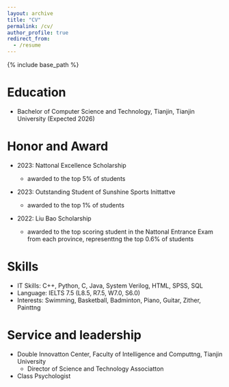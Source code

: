 ```yaml
---
layout: archive
title: "CV"
permalink: /cv/
author_profile: true
redirect_from:
  - /resume
---
```


{% include base_path %}

Education
======
* Bachelor of Computer Science and Technology, Tianjin, Tianjin University (Expected 2026)

Honor and Award
======
* 2023: Nattonal Excellence Scholarship
  * awarded to the top 5% of students

* 2023: Outstanding Student of Sunshine Sports Inittattve
  * awarded to the top 1% of students

* 2022: Liu Bao Scholarship
  * awarded to the top scoring student in the Nattonal Entrance Exam from each province, representtng the top 0.6% of students
  
Skills
======
* IT Skills: C++, Python, C, Java, System Verilog, HTML, SPSS, SQL
* Language: IELTS 7.5 (L8.5, R7.5, W7.0, S6.0) 
* Interests: Swimming, Basketball, Badminton, Piano, Guitar, Zither, Painttng

  
Service and leadership
======
* Double Innovatton Center, Faculty of Intelligence and Computtng, Tianjin University
  * Director of Science and Technology Associatton
* Class Psychologist
